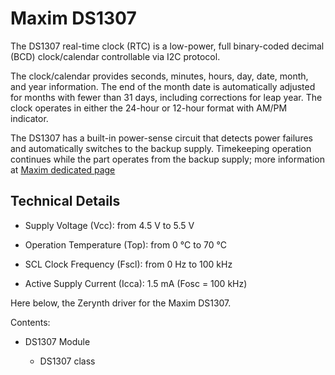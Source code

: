 # Maxim DS1307

The DS1307 real-time clock (RTC) is a low-power, full binary-coded decimal (BCD) clock/calendar controllable via I2C protocol.

The clock/calendar provides seconds, minutes, hours, day, date, month, and year information. The end of the month date is automatically adjusted for months with fewer than 31 days, including corrections for leap year. The clock operates in either the 24-hour or 12-hour format with AM/PM indicator.

The DS1307 has a built-in power-sense circuit that detects power failures and automatically switches to the backup supply. Timekeeping operation continues while the part operates from the backup supply; more information at [Maxim dedicated page](https://www.maximintegrated.com/en/products/digital/real-time-clocks/DS1307.html)

## Technical Details


* Supply Voltage (Vcc): from 4.5 V to 5.5 V


* Operation Temperature (Top): from 0 °C to 70 °C


* SCL Clock Frequency (Fscl): from 0 Hz to 100 kHz


* Active Supply Current (Icca): 1.5 mA (Fosc = 100 kHz)

Here below, the Zerynth driver for the Maxim DS1307.

Contents:


* DS1307 Module


    * DS1307 class
